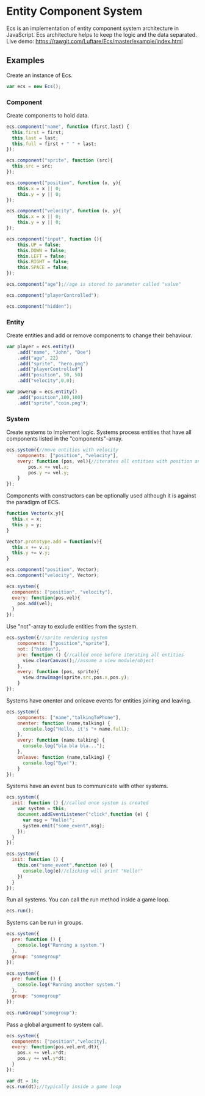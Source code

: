 # Entity Component System
Ecs is an implementation of entity component system architecture in JavaScript. Ecs architecture helps to keep the logic and the data separated. Live demo: https://rawgit.com/Luftare/Ecs/master/example/index.html

## Examples
Create an instance of Ecs.
```javascript
var ecs = new Ecs();
```
### Component
Create components to hold data.
```javascript
ecs.component("name", function (first,last) {
  this.first = first;
  this.last = last;
  this.full = first + " " + last;
});

ecs.component("sprite", function (src){
  this.src = src;
});

ecs.component("position", function (x, y){
    this.x = x || 0;
    this.y = y || 0;
});

ecs.component("velocity", function (x, y){
    this.x = x || 0;
    this.y = y || 0;
});

ecs.component("input", function (){
    this.UP = false;
    this.DOWN = false;
    this.LEFT = false;
    this.RIGHT = false;
    this.SPACE = false;
});

ecs.component("age");//age is stored to parameter called "value"

ecs.component("playerControlled");

ecs.component("hidden");
```
### Entity
Create entities and add or remove components to change their behaviour.
```javascript
var player = ecs.entity()
    .add("name", "John", "Doe")
    .add("age", 22)
    .add("sprite", "hero.png")
    .add("playerControlled")
    .add("position", 50, 50)
    .add("velocity",0,0);

var powerup = ecs.entity()
    .add("position",100,100)
    .add("sprite","coin.png");
```
### System
Create systems to implement logic. Systems process entities that have all components listed in the "components"-array.
```javascript
ecs.system({//move entities with velocity
    components: ["position", "velocity"],
    every: function (pos, vel){//iterates all entities with position and velocity component
        pos.x += vel.x;
        pos.y += vel.y;
    }
});
```
Components with constructors can be optionally used although it is against the paradigm of ECS.
```javascript
function Vector(x,y){
  this.x = x;
  this.y = y;
}

Vector.prototype.add = function(v){
  this.x += v.x;
  this.y += v.y;
}

ecs.component("position", Vector);
ecs.component("velocity", Vector);

ecs.system({
  components: ["position", "velocity"],
  every: function(pos,vel){
    pos.add(vel);
  }
});
```
Use "not"-array to exclude entities from the system.
```javascript
ecs.system({//sprite rendering system
    components: ["position","sprite"],
    not: ["hidden"],
    pre: function () {//called once before iterating all entities
      view.clearCanvas();//assume a view module/object
    },
    every: function (pos, sprite){
      view.drawImage(sprite.src,pos.x,pos.y);
    }
});
```
Systems have onenter and onleave events for entities joining and leaving.
```javascript
ecs.system({
    components: ["name","talkingToPhone"],
    onenter: function (name,talking) {
      console.log("Hello, it's "+ name.full);
    },
    every: function (name,talking) {
      console.log("bla bla bla...");
    },
    onleave: function (name,talking) {
      console.log("Bye!");
    }
});
```
Systems have an event bus to communicate with other systems.
```javascript
ecs.system({
  init: function () {//called once system is created
    var system = this;
    document.addEventListener("click",function (e) {
      var msg = "Hello!";
      system.emit("some_event",msg);
    });
  }
});

ecs.system({
  init: function () {
    this.on("some_event",function (e) {
      console.log(e)//clicking will print "Hello!"
    })
  }
});
```
Run all systems. You can call the run method inside a game loop.
```javascript
ecs.run();
```
Systems can be run in groups.
```javascript
ecs.system({
  pre: function () {
    console.log("Running a system.")
  },
  group: "somegroup"
});

ecs.system({
  pre: function () {
    console.log("Running another system.")
  },
  group: "somegroup"
});

ecs.runGroup("somegroup");
```
Pass a global argument to system call.
```javascript
ecs.system({
  components: ["position","velocity],
  every: function(pos,vel,ent,dt){
    pos.x += vel.x*dt;
    pos.y += vel.y*dt;
  }
});

var dt = 16;
ecs.run(dt);//typically inside a game loop
```
